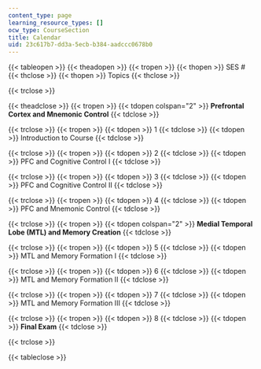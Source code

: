 ```yaml
---
content_type: page
learning_resource_types: []
ocw_type: CourseSection
title: Calendar
uid: 23c617b7-dd3a-5ecb-b384-aadccc0678b0
---
```


{{< tableopen >}}
{{< theadopen >}}
{{< tropen >}}
{{< thopen >}}
SES #
{{< thclose >}}
{{< thopen >}}
Topics
{{< thclose >}}

{{< trclose >}}

{{< theadclose >}}
{{< tropen >}}
{{< tdopen colspan="2" >}}
**Prefrontal Cortex and Mnemonic Control**
{{< tdclose >}}

{{< trclose >}}
{{< tropen >}}
{{< tdopen >}}
1
{{< tdclose >}}
{{< tdopen >}}
Introduction to Course
{{< tdclose >}}

{{< trclose >}}
{{< tropen >}}
{{< tdopen >}}
2
{{< tdclose >}}
{{< tdopen >}}
PFC and Cognitive Control I
{{< tdclose >}}

{{< trclose >}}
{{< tropen >}}
{{< tdopen >}}
3
{{< tdclose >}}
{{< tdopen >}}
PFC and Cognitive Control II
{{< tdclose >}}

{{< trclose >}}
{{< tropen >}}
{{< tdopen >}}
4
{{< tdclose >}}
{{< tdopen >}}
PFC and Mnemonic Control
{{< tdclose >}}

{{< trclose >}}
{{< tropen >}}
{{< tdopen colspan="2" >}}
**Medial Temporal Lobe (MTL) and Memory Creation**
{{< tdclose >}}

{{< trclose >}}
{{< tropen >}}
{{< tdopen >}}
5
{{< tdclose >}}
{{< tdopen >}}
MTL and Memory Formation I
{{< tdclose >}}

{{< trclose >}}
{{< tropen >}}
{{< tdopen >}}
6
{{< tdclose >}}
{{< tdopen >}}
MTL and Memory Formation II
{{< tdclose >}}

{{< trclose >}}
{{< tropen >}}
{{< tdopen >}}
7
{{< tdclose >}}
{{< tdopen >}}
MTL and Memory Formation III
{{< tdclose >}}

{{< trclose >}}
{{< tropen >}}
{{< tdopen >}}
8
{{< tdclose >}}
{{< tdopen >}}
**Final Exam**
{{< tdclose >}}

{{< trclose >}}

{{< tableclose >}}